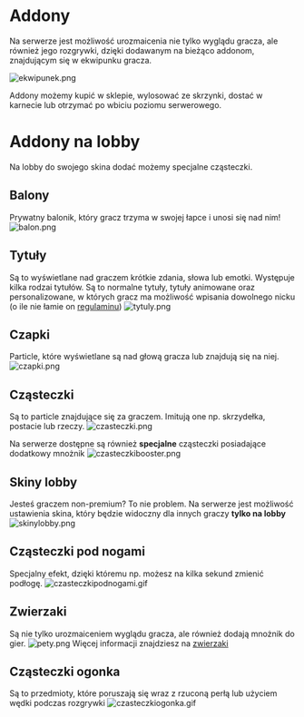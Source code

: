 # **Addony**
Na serwerze jest możliwość urozmaicenia nie tylko wyglądu gracza, ale również jego rozgrywki, dzięki dodawanym na bieżąco addonom, znajdującym się w ekwipunku gracza.

![ekwipunek.png](/assets/addony/ekwipunek.png)


Addony możemy kupić w sklepie, wylosować ze skrzynki, dostać w karnecie lub otrzymać po wbiciu poziomu serwerowego.

# **Addony na lobby**
Na lobby do swojego skina dodać możemy specjalne cząsteczki.

## Balony
Prywatny balonik, który gracz trzyma w swojej łapce i unosi się nad nim!
![balon.png](/assets/addony/balon.png)

## Tytuły
Są to wyświetlane nad graczem krótkie zdania, słowa lub emotki. Występuje kilka rodzai tytułów. Są to normalne tytuły, tytuły animowane oraz personalizowane, w których gracz ma możliwość wpisania dowolnego nicku (o ile nie łamie on [regulaminu](/article/zasady/regulamin-minecraft))
![tytuly.png](/assets/addony/tytuly.png)

## Czapki
Particle, które  wyświetlane są nad głową gracza lub znajdują się na niej. 
![czapki.png](/assets/addony/czapki.png)
## Cząsteczki 
Są to particle znajdujące się za graczem. Imitują one np. skrzydełka, postacie lub rzeczy.
![czasteczki.png](/assets/addony/czasteczki.png) 

Na serwerze dostępne są również **specjalne** cząsteczki posiadające dodatkowy mnożnik
![czasteczkibooster.png](/assets/addony/czasteczkibooster.png)
## Skiny lobby
Jesteś graczem non-premium? To nie problem. Na serwerze jest możliwość ustawienia skina, który będzie widoczny dla innych graczy **tylko na lobby**
![skinylobby.png](/assets/addony/skinylobby.png)
## Cząsteczki pod nogami
Specjalny efekt, dzięki któremu np. możesz na kilka sekund zmienić podłogę.
![czasteczkipodnogami.gif](/assets/addony/czasteczkipodnogami.gif)
## Zwierzaki 
Są nie tylko urozmaiceniem wyglądu gracza, ale również dodają mnożnik do gier. 
![pety.png](/assets/addony/pety.png)
Więcej informacji znajdziesz na [zwierzaki](l/article/ogolne/zwierzaki)
## Cząsteczki ogonka
Są to przedmioty, które poruszają się wraz z rzuconą perłą lub użyciem wędki podczas rozgrywki
![czasteczkiogonka.gif](/assets/addony/czasteczkiogonka.gif)
